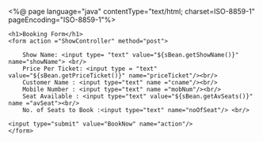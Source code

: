<%@ page language="java" contentType="text/html; charset=ISO-8859-1"
    pageEncoding="ISO-8859-1"%>
<!DOCTYPE html PUBLIC "-//W3C//DTD HTML 4.01 Transitional//EN" "http://www.w3.org/TR/html4/loose.dtd">
<html>
<head>
<meta http-equiv="Content-Type" content="text/html; charset=ISO-8859-1">
<title>Book Now Details</title>
</head>
<body>

	<h1>Booking Form</h1>
	<form action ="ShowController" method="post">	
	
		Show Name: <input type= "text" value="${sBean.getShowName()}" name="showName"> <br/>
		Price Per Ticket: <input type = "text" value="${sBean.getPriceTicket()}" name="priceTicket"/><br/>
		Customer Name : <input type="text" name ="cname"/><br/>
		Mobile Number : <input type="text" name ="mobNum"/><br/>
		Seat Available : <input type="text" value="${sBean.getAvSeats()}" name ="avSeat"><br/>
		No. of Seats to Book :<input type="text" name="noOfSeat"/> <br/>
		
	<input type="submit" value="BookNow" name="action"/> 
	</form>
</body>
</html>
